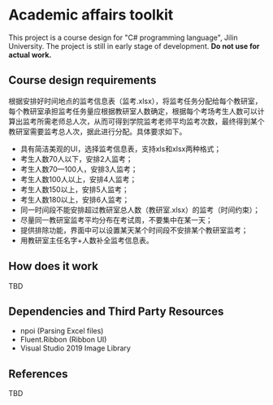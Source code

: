 ﻿# Academic affairs toolkit
This project is a course design for "C# programming language", Jilin University.
The project is still in early stage of development.
**Do not use for actual work.**
## Course design requirements
根据安排好时间地点的监考信息表（监考.xlsx），将监考任务分配给每个教研室，每个教研室承担监考任务量应根据教研室人数确定，根据每个考场考生人数可以计算出监考所需老师总人次，从而可得到学院监考老师平均监考次数，最终得到某个教研室需要监考总人次，据此进行分配。具体要求如下。
- 具有简洁美观的UI，选择监考信息表，支持xls和xlsx两种格式；
- 考生人数70人以下，安排2人监考；
- 考生人数70—100人，安排3人监考；
- 考生人数100人以上，安排4人监考；
- 考生人数150以上，安排5人监考；
- 考生人数180以上，安排6人监考；
- 同一时间段不能安排超过教研室总人数（教研室.xlsx）的监考（时间约束）；
- 尽量同一教研室监考平均分布在考试周，不要集中在某一天；
- 提供排除功能，界面中可以设置某天某个时间段不安排某个教研室监考；
- 用教研室主任名字+人数补全监考信息表。
## How does it work
TBD
## Dependencies and Third Party Resources
- npoi (Parsing Excel files)
- Fluent.Ribbon (Ribbon UI)
- Visual Studio 2019 Image Library
## References
TBD
